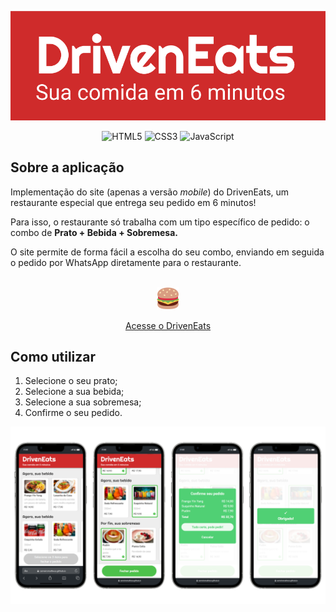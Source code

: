 <div align="center">
    
![Banner](./assets/images/design/banner.png)

</div>

<div align="center">

![HTML5](https://img.shields.io/badge/html5-%23E34F26.svg?style=for-the-badge&logo=html5&logoColor=white) ![CSS3](https://img.shields.io/badge/css3-%231572B6.svg?style=for-the-badge&logo=css3&logoColor=white) ![JavaScript](https://img.shields.io/badge/javascript-%23323330.svg?style=for-the-badge&logo=javascript&logoColor=%23F7DF1E)

</div>


## Sobre a aplicação

Implementação do site (apenas a versão *mobile*) do DrivenEats, um restaurante especial que entrega seu pedido em 6 minutos!

Para isso, o restaurante só trabalha com um tipo específico de pedido: o combo de **Prato + Bebida + Sobremesa.**

O site permite de forma fácil a escolha do seu combo, enviando em seguida o pedido por WhatsApp diretamente para o restaurante.

<br>

<div align="center" vertical-align="center">

<img src="./assets/images/logo/icon.svg" width="36" height="36"> 

[Acesse o DrivenEats](https://carneiromatheus.github.io/driveneats-food-app/) 

</div>

## Como utilizar

1. Selecione o seu prato;
2. Selecione a sua bebida;
3. Selecione a sua sobremesa;
4. Confirme o seu pedido.

<div align="center">

![Telas](./assets/images/design/screens.png)

</div>
